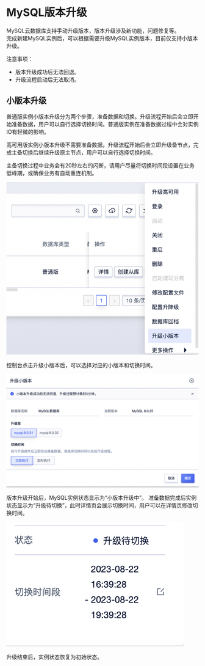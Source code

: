 # MySQL版本升级

MySQL云数据库支持手动升级版本，版本升级涉及新功能，问题修复等。  
完成新建MySQL实例后，可以根据需要升级MySQL实例版本，目前仅支持小版本升级。

注意事项：
- 版本升级成功后无法回退。
- 升级流程启动后无法取消。

## 小版本升级

普通版实例小版本升级分为两个步骤，准备数据和切换。升级流程开始后会立即开始准备数据，用户可以自行选择切换时间。普通版实例在准备数据过程中会对实例IO有轻微的影响。

高可用版实例小版本升级不需要准备数据。升级流程开始后会立即升级备节点，完成主备切换后继续升级原主节点，用户可以自行选择切换时间。

主备切换过程中业务会有20秒左右的闪断，请用户尽量将切换时间段设置在业务低峰期，或确保业务有自动重连机制。

![image](/images/小版本升级01.png)

控制台点击升级小版本后，可以选择对应的小版本和切换时间。

![image](/images/小版本升级02.png)

版本升级开始后，MySQL实例状态显示为“小版本升级中”。
准备数据完成后实例状态显示为“升级待切换”，此时详情页会展示切换时间，用户可以在详情页修改切换时间。

![image](/images/小版本升级03.png)

升级结束后，实例状态恢复为初始状态。

